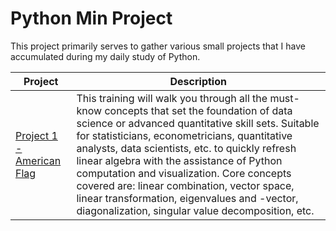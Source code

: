 # Python Min Project

This project primarily serves to gather various small projects that I have accumulated during my daily study of Python.


| Project                          | Description |
|---------------------------------------------|-------------|
| [Project 1 - American Flag](https://github.com/your-link) | This training will walk you through all the must-know concepts that set the foundation of data science or advanced quantitative skill sets. Suitable for statisticians, econometricians, quantitative analysts, data scientists, etc. to quickly refresh linear algebra with the assistance of Python computation and visualization. Core concepts covered are: linear combination, vector space, linear transformation, eigenvalues and -vector, diagonalization, singular value decomposition, etc. |
